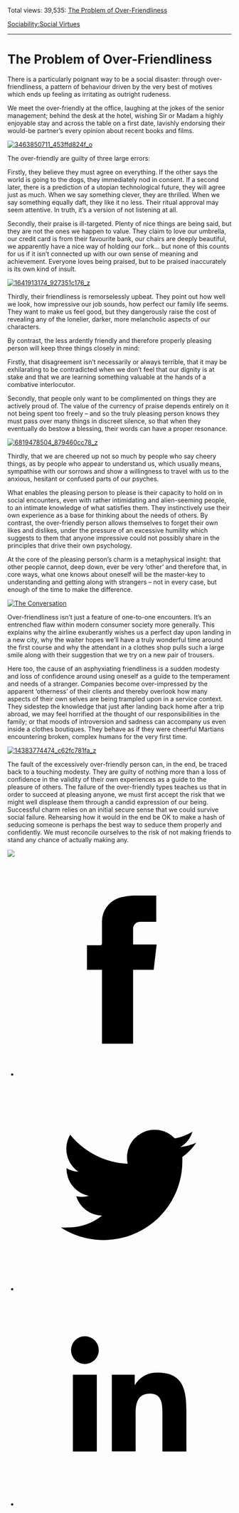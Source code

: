 Total views: 39,535: [The Problem of Over-Friendliness](https://www.theschooloflife.com/thebookoflife/the-problem-of-over-friendliness/)

[Sociability:](https://www.theschooloflife.com/thebookoflife/category/sociability/)[Social Virtues](https://www.theschooloflife.com/thebookoflife/category/sociability/social-virtues/)

* * *

# The Problem of Over-Friendliness
<style>
						.alignnone {
  display: block;
  margin-left: auto;
  margin-right: auto;
  align: center:
}

.addtoany_share_save_container {
display:none;
}

.wp-block-image {
		display: block;
  margin-left: auto;
  margin-right: auto;
  width: 50%;
}

.aligncenter {
display: block;
  margin-left: auto;
  margin-right: auto;
  align: center:
}

@media only screen and (max-width: 500px) {
  .wp-block-image {
		display: block;
  margin-left: auto;
  margin-right: auto;
  width: 100%;
} }

h1 {max-width: 600px !important;
}
.s18-single-post .content-area .site-main article .post-cat-header-display + .old-wrapper p {
    font-size: 1.200em
}
						</style>

There is a particularly poignant way to be a social disaster: through over-friendliness, a pattern of behaviour driven by the very best of motives which ends up feeling as irritating as outright rudeness.

We meet the over-friendly at the office, laughing at the jokes of the senior management; behind the desk at the hotel, wishing Sir or Madam a highly enjoyable stay and across the table on a first date, lavishly endorsing their would-be partner’s every opinion about recent books and films.

[![3463850711_453ffd824f_o](https://www.theschooloflife.com/thebookoflife/wp-content/uploads/2016/10/3463850711_453ffd824f_o.jpg)](http://www.thebookoflife.org/wp-content/uploads/2016/10/3463850711_453ffd824f_o.jpg)

The over-friendly are guilty of three large errors:

Firstly, they believe they must agree on everything. If the other says the world is going to the dogs, they immediately nod in consent. If a second later, there is a prediction of a utopian technological future, they will agree just as much. When we say something clever, they are thrilled. When we say something equally daft, they like it no less. Their ritual approval may seem attentive. In truth, it’s a version of not listening at all.

Secondly, their praise is ill-targeted. Plenty of nice things are being said, but they are not the ones we happen to value. They claim to love our umbrella, our credit card is from their favourite bank, our chairs are deeply beautiful, we apparently have a nice way of holding our fork… but none of this counts for us if it isn’t connected up with our own sense of meaning and achievement. Everyone loves being praised, but to be praised inaccurately is its own kind of insult.

[![1641913174_927351c176_z](https://www.theschooloflife.com/thebookoflife/wp-content/uploads/2016/10/1641913174_927351c176_z.jpg)](http://www.thebookoflife.org/wp-content/uploads/2016/10/1641913174_927351c176_z.jpg)

Thirdly, their friendliness is remorselessly upbeat. They point out how well we look, how impressive our job sounds, how perfect our family life seems. They want to make us feel good, but they dangerously raise the cost of revealing any of the lonelier, darker, more melancholic aspects of our characters.

By contrast, the less ardently friendly and therefore properly pleasing person will keep three things closely in mind:

Firstly, that disagreement isn’t necessarily or always terrible, that it may be exhilarating to be contradicted when we don’t feel that our dignity is at stake and that we are learning something valuable at the hands of a combative interlocutor.

Secondly, that people only want to be complimented on things they are actively proud of. The value of the currency of praise depends entirely on it not being spent too freely – and so the truly pleasing person knows they must pass over many things in discreet silence, so that when they eventually do bestow a blessing, their words can have a proper resonance.

[![6819478504_879460cc78_z](https://www.theschooloflife.com/thebookoflife/wp-content/uploads/2016/10/6819478504_879460cc78_z.jpg)](http://www.thebookoflife.org/wp-content/uploads/2016/10/6819478504_879460cc78_z.jpg)

Thirdly, that we are cheered up not so much by people who say cheery things, as by people who appear to understand us, which usually means, sympathise with our sorrows and show a willingness to travel with us to the anxious, hesitant or confused parts of our psyches.

What enables the pleasing person to please is their capacity to hold on in social encounters, even with rather intimidating and alien-seeming people, to an intimate knowledge of what satisfies them. They instinctively use their own experience as a base for thinking about the needs of others. By contrast, the over-friendly person allows themselves to forget their own likes and dislikes, under the pressure of an excessive humility which suggests to them that anyone impressive could not possibly share in the principles that drive their own psychology.

At the core of the pleasing person’s charm is a metaphysical insight: that other people cannot, deep down, ever be very ‘other’ and therefore that, in core ways, what one knows about oneself will be the master-key to understanding and getting along with strangers – not in every case, but enough of the time to make the difference.

[![The Conversation](https://www.theschooloflife.com/thebookoflife/wp-content/uploads/2016/10/4826754955_7f7c0f093b_b.jpg)](http://www.thebookoflife.org/wp-content/uploads/2016/10/4826754955_7f7c0f093b_b.jpg)

Over-friendliness isn’t just a feature of one-to-one encounters. It’s an entrenched flaw within modern consumer society more generally. This explains why the airline exuberantly wishes us a perfect day upon landing in a new city, why the waiter hopes we’ll have a truly wonderful time around the first course and why the attendant in a clothes shop pulls such a large smile along with their suggestion that we try on a new pair of trousers.

Here too, the cause of an asphyxiating friendliness is a sudden modesty and loss of confidence around using oneself as a guide to the temperament and needs of a stranger. Companies become over-impressed by the apparent ‘otherness’ of their clients and thereby overlook how many aspects of their own selves are being trampled upon in a service context. They sidestep the knowledge that just after landing back home after a trip abroad, we may feel horrified at the thought of our responsibilities in the family; or that moods of introversion and sadness can accompany us even inside a clothes boutiques. They behave as if they were cheerful Martians encountering broken, complex humans for the very first time.

[![14383774474_c62fc781fa_z](https://www.theschooloflife.com/thebookoflife/wp-content/uploads/2016/10/14383774474_c62fc781fa_z.jpg)](http://www.thebookoflife.org/wp-content/uploads/2016/10/14383774474_c62fc781fa_z.jpg)

The fault of the excessively over-friendly person can, in the end, be traced back to a touching modesty. They are guilty of nothing more than a loss of confidence in the validity of their own experiences as a guide to the pleasure of others. The failure of the over-friendly types teaches us that in order to succeed at pleasing anyone, we must first accept the risk that we might well displease them through a candid expression of our being. Successful charm relies on an initial secure sense that we could survive social failure. Rehearsing how it would in the end be OK to make a hash of seducing someone is perhaps the best way to seduce them properly and confidently. We must reconcile ourselves to the risk of not making friends to stand any chance of actually making any.

[![](https://img.youtube.com/vi/O3npvris_TA/0.jpg)](https://www.youtube.com/embed/O3npvris_TA '')
<style>
    .iframe-class { display: block !important; }
</style>

- [<svg xmlns="http://www.w3.org/2000/svg" viewbox="0 0 26 26"><title>Facebook</title>
                    <g>
                        <path d="M8.38,10H9.92c.2,0,.29,0,.29-.28,0-.82,0-1.64,0-2.46a3.05,3.05,0,0,1,2.57-3.15A7.22,7.22,0,0,1,14,3.95c.86,0,1.71,0,2.57,0h.25v3.2h-2A.85.85,0,0,0,14,8c0,.62,0,1.24,0,1.91h2.87L16.51,13H14v9H10.21V13H8.38Z"></path>
                    </g>
                </svg>](http://www.facebook.com/sharer/sharer.php?u=https://www.theschooloflife.com/thebookoflife/the-problem-of-over-friendliness/)
- [<svg xmlns="http://www.w3.org/2000/svg" viewbox="0 0 26 26"><title>Twitter</title>
                    <path d="M21.69,7.9a6.75,6.75,0,0,1-1.94.53,3.39,3.39,0,0,0,1.48-1.87,6.76,6.76,0,0,1-2.14.82,3.38,3.38,0,0,0-5.75,3.08,9.59,9.59,0,0,1-7-3.53,3.38,3.38,0,0,0,1,4.51A3.36,3.36,0,0,1,5.89,11v0A3.38,3.38,0,0,0,8.6,14.37a3.39,3.39,0,0,1-1.53.06,3.38,3.38,0,0,0,3.15,2.35A6.78,6.78,0,0,1,6,18.22a6.87,6.87,0,0,1-.81,0A9.6,9.6,0,0,0,20,10.08q0-.22,0-.44A6.86,6.86,0,0,0,21.69,7.9Z"></path>
                </svg>](http://twitter.com/share?url=https://www.theschooloflife.com/thebookoflife/the-problem-of-over-friendliness/&text=&via=theschooloflife)
- [<svg xmlns="http://www.w3.org/2000/svg" viewbox="0 0 26 26"><title>LinkedIn</title>
<path class="cls-2" d="M6.67,10H9.58v9.36H6.67ZM8.13,5.32A1.69,1.69,0,1,1,6.44,7,1.69,1.69,0,0,1,8.13,5.32"></path><path class="cls-2" d="M11.41,10H14.2v1.28h0A3.06,3.06,0,0,1,17,9.75c2.95,0,3.49,1.94,3.49,4.46v5.14H17.57V14.79c0-1.09,0-2.48-1.51-2.48s-1.75,1.18-1.75,2.4v4.63H11.41Z"></path></svg>](https://www.linkedin.com/shareArticle?mini=true&url=https://www.theschooloflife.com/thebookoflife/the-problem-of-over-friendliness/)
